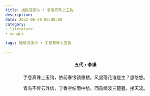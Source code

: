 ```yaml
---
title: 摊破浣溪沙 • 手卷真珠上玉钩
description:
date: 2022-06-29 00:00:00
category:
- literature
- songci

tags: 摊破浣溪沙 • 手卷真珠上玉钩

---
```


<div id="poem-author">
    五代 • 李璟
</div>
<div id="poem-body">
<p class="poem-paragraph">手卷真珠上玉钩，依前春恨锁重楼。风里落花谁是主？思悠悠。</p>
<p class="poem-paragraph">青鸟不传云外信，丁香空结雨中愁。回首绿波三楚暮，接天流。</p>

</div>

<style>

#poem-author {
    width: 100%;
    text-align: center;
    margin: 20px 0;
    font-weight: bold;
}
#poem-body {
    width: 100%;
    text-align: center;
}
.poem-paragraph {
    font-family: "仿宋"
}

</style>